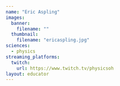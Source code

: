```yaml
---
name: "Eric Aspling"
images:
  banner:
    filename: ""
  thumbnail:
    filename: "ericaspling.jpg"
sciences:
  - physics
streaming_platforms:
  twitch:
    url: https://www.twitch.tv/physicsoh
layout: educator
---
```

